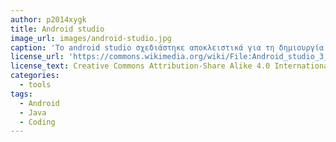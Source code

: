 ```yaml
---
author: p2014xygk
title: Android studio
image_url: images/android-studio.jpg
caption: 'Το android studio σχεδιάστηκε αποκλειστικά για τη δημιουργία mobile εφαρμογών για το λειτουργικό σύστημα android.'
license_url: 'https://commons.wikimedia.org/wiki/File:Android_studio_3_1_screenshot.png'
license_text: Creative Commons Attribution-Share Alike 4.0 International
categories:
  - tools
tags:
  - Android
  - Java
  - Coding
---
```

